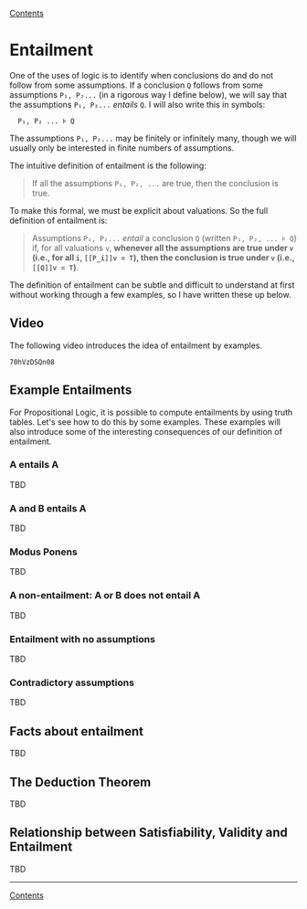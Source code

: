 [Contents](contents.html)

# Entailment

One of the uses of logic is to identify when conclusions do and do not follow from some assumptions. If a conclusion `Q` follows from some assumptions `P₁, P₂...` (in a rigorous way I define below), we will say that the assumptions `P₁, P₂...` *entails* `Q`. I will also write this in symbols:

```
  P₁, P₂ ... ⊧ Q
```

The assumptions `P₁, P₂...` may be finitely or infinitely many, though we will usually only be interested in finite numbers of assumptions.

The intuitive definition of entailment is the following:

> If all the assumptions `P₁, P₂, ...` are true, then the conclusion is true.

To make this formal, we must be explicit about valuations. So the full definition of entailment is:

>  Assumptions `P₁, P₂...` *entail* a conclusion `Q` (written `P₁, P₂, ... ⊧ Q`) if, for all valuations `v`, **whenever all the assumptions are true under `v` (i.e., for all `i`, `[[P_i]]v = T`), then the conclusion is true under `v` (i.e., `[[Q]]v = T`)**.

The definition of entailment can be subtle and difficult to understand at first without working through a few examples, so I have written these up below.

## Video

The following video introduces the idea of entailment by examples.

```youtube
70hVzDSQn08
```

## Example Entailments

For Propositional Logic, it is possible to compute entailments by using truth tables. Let's see how to do this by some examples. These examples will also introduce some of the interesting consequences of our definition of entailment.

### A entails A

TBD

### A and B entails A

TBD

### Modus Ponens

TBD

### A non-entailment: A or B does not entail A

TBD

### Entailment with no assumptions

TBD

### Contradictory assumptions

TBD

## Facts about entailment

TBD

## The Deduction Theorem

TBD

## Relationship between Satisfiability, Validity and Entailment

TBD

---

[Contents](contents.html)
